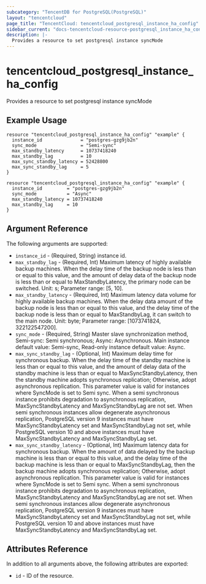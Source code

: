 ```yaml
---
subcategory: "TencentDB for PostgreSQL(PostgreSQL)"
layout: "tencentcloud"
page_title: "TencentCloud: tencentcloud_postgresql_instance_ha_config"
sidebar_current: "docs-tencentcloud-resource-postgresql_instance_ha_config"
description: |-
  Provides a resource to set postgresql instance syncMode
---
```


# tencentcloud_postgresql_instance_ha_config

Provides a resource to set postgresql instance syncMode

## Example Usage

```hcl
resource "tencentcloud_postgresql_instance_ha_config" "example" {
  instance_id              = "postgres-gzg9jb2n"
  sync_mode                = "Semi-sync"
  max_standby_latency      = 10737418240
  max_standby_lag          = 10
  max_sync_standby_latency = 52428800
  max_sync_standby_lag     = 5
}
```



```hcl
resource "tencentcloud_postgresql_instance_ha_config" "example" {
  instance_id         = "postgres-gzg9jb2n"
  sync_mode           = "Async"
  max_standby_latency = 10737418240
  max_standby_lag     = 10
}
```

## Argument Reference

The following arguments are supported:

* `instance_id` - (Required, String) instance id.
* `max_standby_lag` - (Required, Int) Maximum latency of highly available backup machines. When the delay time of the backup node is less than or equal to this value, and the amount of delay data of the backup node is less than or equal to MaxStandbyLatency, the primary node can be switched. Unit: s; Parameter range: [5, 10].
* `max_standby_latency` - (Required, Int) Maximum latency data volume for highly available backup machines. When the delay data amount of the backup node is less than or equal to this value, and the delay time of the backup node is less than or equal to MaxStandbyLag, it can switch to the main node. Unit: byte; Parameter range: [1073741824, 322122547200].
* `sync_mode` - (Required, String) Master slave synchronization method, Semi-sync: Semi synchronous; Async: Asynchronous. Main instance default value: Semi-sync, Read-only instance default value: Async.
* `max_sync_standby_lag` - (Optional, Int) Maximum delay time for synchronous backup. When the delay time of the standby machine is less than or equal to this value, and the amount of delay data of the standby machine is less than or equal to MaxSyncStandbyLatency, then the standby machine adopts synchronous replication; Otherwise, adopt asynchronous replication. This parameter value is valid for instances where SyncMode is set to Semi sync. When a semi synchronous instance prohibits degradation to asynchronous replication, MaxSyncStandbyLatency and MaxSyncStandbyLag are not set. When semi synchronous instances allow degenerate asynchronous replication, PostgreSQL version 9 instances must have MaxSyncStandbyLatency set and MaxSyncStandbyLag not set, while PostgreSQL version 10 and above instances must have MaxSyncStandbyLatency and MaxSyncStandbyLag set.
* `max_sync_standby_latency` - (Optional, Int) Maximum latency data for synchronous backup. When the amount of data delayed by the backup machine is less than or equal to this value, and the delay time of the backup machine is less than or equal to MaxSyncStandbyLag, then the backup machine adopts synchronous replication; Otherwise, adopt asynchronous replication. This parameter value is valid for instances where SyncMode is set to Semi sync. When a semi synchronous instance prohibits degradation to asynchronous replication, MaxSyncStandbyLatency and MaxSyncStandbyLag are not set. When semi synchronous instances allow degenerate asynchronous replication, PostgreSQL version 9 instances must have MaxSyncStandbyLatency set and MaxSyncStandbyLag not set, while PostgreSQL version 10 and above instances must have MaxSyncStandbyLatency and MaxSyncStandbyLag set.

## Attributes Reference

In addition to all arguments above, the following attributes are exported:

* `id` - ID of the resource.



